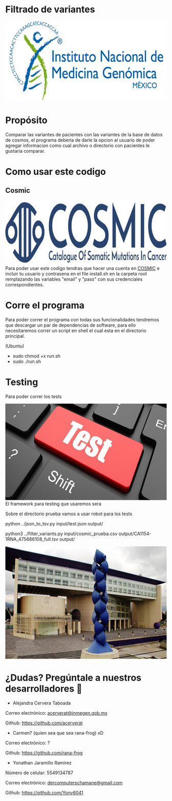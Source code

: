# Filtrado de variantes

<p align="center"><a href="http://www.inmegen.gob.mx/" target="_blank" rel="noopener noreferrer"><img width="2000" height= '250' src="public/INMEGEN_logo.jpg" alt="INMEGEN logo"></a></p>

# Propósito

Comparar las variantes de pacientes con las variantes de la base de datos de cosmos, el programa deberia de darle la opcion al usuario de poder agregar informacion como cual archivo o directorio con pacientes le gustaria comparar.

# Como usar este codigo

## Cosmic

<img width="1000" height= '200' src="public/cosmicLogo.jpg" alt="consmic_logo">
Para poder usar este codigo tendras que hacer una cuenta en  <a href="https://cancer.sanger.ac.uk/cosmic/register">COSMIC</a> e incluir tu usuario y contrasena en el file install.sh en la carpeta root remplazando las variables "email" y "pass" con sus credenciales correspondientes.

# Corre el programa

Para poder correr el programa con todas sus funcionalidades tendremos que descargar un par de dependencias de software, para ello necesitaremos correr un script en shell el cual esta en el directorio principal.

(Ubuntu)

- sudo chmod +x run.sh
- sudo ./run.sh

# Testing

Para poder correr los tests

<img width="900" height= '300' src="public/testing-1.jpg" alt="INMEGEN logo">
El framework para testing que usaremos sera

Sobre el directorio prueba vamos a usar robot para los tests

python ../json_to_tsv.py input/test.json output/

python3 ../filter_variants.py input/cosmic_prueba.csv output/CA1154-1RNA_475686108_full.tsv output/

<img width="2000" height= '350' src="public/inmegen.jpg" alt="INMEGEN logo">

# ¿Dudas? Pregúntale a nuestros desarrolladores 📱

- Alejandra Cervera Taboada

Correo electrónico: acerverat@inmegen.gob.mx

Github: https://github.com/acerverat

- Carmen? (quien sea que sea rana-frog) xD

Correo electrónico: ?

Github: https://github.com/rana-frog

- Yonathan Jaramillo Ramírez

Número de celular: 5549134787

Correo electrónico: dercomputerschamane@gmail.com

Github: https://github.com/Yony6041
